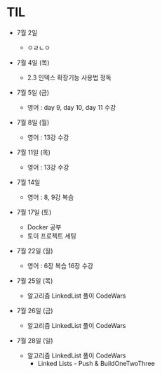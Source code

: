
# TIL




* 7월 2일
  * ㅇㄹㄴㅇ

* 7월 4일 (목)
  * 2.3 인덱스 확장기능 사용법 정독
  
* 7월 5일 (금)
  * 영어 : day 9, day 10, day 11 수강

* 7월 8일 (월)
  * 영어 : 13강 수강

* 7월 11일 (목)
  * 영어 : 13강 수강

* 7월 14일 
  * 영어 : 8, 9강 복습

* 7월 17일 (토)
  * Docker 공부
  * 토이 프로젝트 세팅

* 7월 22일 (월)
  * 영어 : 6장 복습 16장 수강


* 7월 25일 (목)
  * 알고리즘 LinkedList 풀이 CodeWars

* 7월 26일 (금)
  * 알고리즘 LinkedList 풀이 CodeWars

* 7월 28일 (일)
  * 알고리즘 LinkedList 풀이 CodeWars 
    - Linked Lists - Push & BuildOneTwoThree